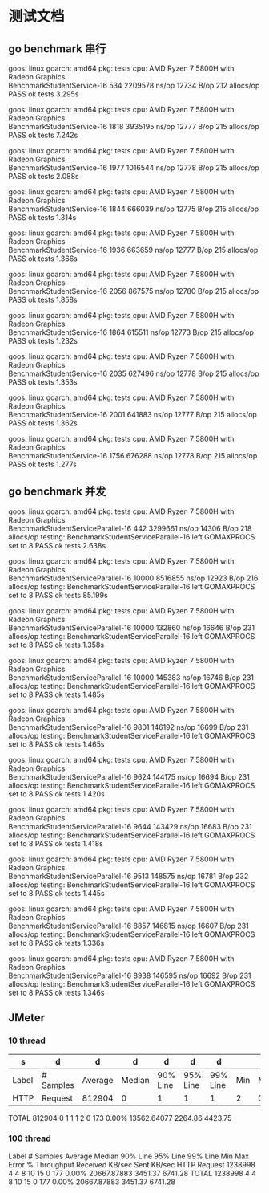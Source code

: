 # 测试文档
## go benchmark 串行

goos: linux
goarch: amd64
pkg: tests
cpu: AMD Ryzen 7 5800H with Radeon Graphics         
BenchmarkStudentService-16    	     534	   2209578 ns/op	   12734 B/op	     212 allocs/op
PASS
ok  	tests	3.295s

goos: linux
goarch: amd64
pkg: tests
cpu: AMD Ryzen 7 5800H with Radeon Graphics         
BenchmarkStudentService-16    	    1818	   3935195 ns/op	   12777 B/op	     215 allocs/op
PASS
ok  	tests	7.242s

goos: linux
goarch: amd64
pkg: tests
cpu: AMD Ryzen 7 5800H with Radeon Graphics         
BenchmarkStudentService-16    	    1977	   1016544 ns/op	   12778 B/op	     215 allocs/op
PASS
ok  	tests	2.088s

goos: linux
goarch: amd64
pkg: tests
cpu: AMD Ryzen 7 5800H with Radeon Graphics         
BenchmarkStudentService-16    	    1844	    666039 ns/op	   12775 B/op	     215 allocs/op
PASS
ok  	tests	1.314s

goos: linux
goarch: amd64
pkg: tests
cpu: AMD Ryzen 7 5800H with Radeon Graphics         
BenchmarkStudentService-16    	    1936	    663659 ns/op	   12777 B/op	     215 allocs/op
PASS
ok  	tests	1.366s

goos: linux
goarch: amd64
pkg: tests
cpu: AMD Ryzen 7 5800H with Radeon Graphics         
BenchmarkStudentService-16    	    2056	    867575 ns/op	   12780 B/op	     215 allocs/op
PASS
ok  	tests	1.858s

goos: linux
goarch: amd64
pkg: tests
cpu: AMD Ryzen 7 5800H with Radeon Graphics         
BenchmarkStudentService-16    	    1864	    615511 ns/op	   12773 B/op	     215 allocs/op
PASS
ok  	tests	1.232s

goos: linux
goarch: amd64
pkg: tests
cpu: AMD Ryzen 7 5800H with Radeon Graphics         
BenchmarkStudentService-16    	    2035	    627496 ns/op	   12778 B/op	     215 allocs/op
PASS
ok  	tests	1.353s

goos: linux
goarch: amd64
pkg: tests
cpu: AMD Ryzen 7 5800H with Radeon Graphics         
BenchmarkStudentService-16    	    2001	    641883 ns/op	   12777 B/op	     215 allocs/op
PASS
ok  	tests	1.362s

goos: linux
goarch: amd64
pkg: tests
cpu: AMD Ryzen 7 5800H with Radeon Graphics         
BenchmarkStudentService-16    	    1756	    676288 ns/op	   12778 B/op	     215 allocs/op
PASS
ok  	tests	1.277s

## go benchmark 并发

goos: linux
goarch: amd64
pkg: tests
cpu: AMD Ryzen 7 5800H with Radeon Graphics         
BenchmarkStudentServiceParallel-16    	     442	   3299661 ns/op	   14306 B/op	     218 allocs/op
testing: BenchmarkStudentServiceParallel-16 left GOMAXPROCS set to 8
PASS
ok  	tests	2.638s


goos: linux
goarch: amd64
pkg: tests
cpu: AMD Ryzen 7 5800H with Radeon Graphics         
BenchmarkStudentServiceParallel-16    	   10000	   8516855 ns/op	   12923 B/op	     216 allocs/op
testing: BenchmarkStudentServiceParallel-16 left GOMAXPROCS set to 8
PASS
ok  	tests	85.199s

goos: linux
goarch: amd64
pkg: tests
cpu: AMD Ryzen 7 5800H with Radeon Graphics         
BenchmarkStudentServiceParallel-16    	   10000	    132860 ns/op	   16646 B/op	     231 allocs/op
testing: BenchmarkStudentServiceParallel-16 left GOMAXPROCS set to 8
PASS
ok  	tests	1.358s

goos: linux
goarch: amd64
pkg: tests
cpu: AMD Ryzen 7 5800H with Radeon Graphics         
BenchmarkStudentServiceParallel-16    	   10000	    145383 ns/op	   16746 B/op	     231 allocs/op
testing: BenchmarkStudentServiceParallel-16 left GOMAXPROCS set to 8
PASS
ok  	tests	1.485s

goos: linux
goarch: amd64
pkg: tests
cpu: AMD Ryzen 7 5800H with Radeon Graphics         
BenchmarkStudentServiceParallel-16    	    9801	    146192 ns/op	   16699 B/op	     231 allocs/op
testing: BenchmarkStudentServiceParallel-16 left GOMAXPROCS set to 8
PASS
ok  	tests	1.465s

goos: linux
goarch: amd64
pkg: tests
cpu: AMD Ryzen 7 5800H with Radeon Graphics         
BenchmarkStudentServiceParallel-16    	    9624	    144175 ns/op	   16694 B/op	     231 allocs/op
testing: BenchmarkStudentServiceParallel-16 left GOMAXPROCS set to 8
PASS
ok  	tests	1.420s

goos: linux
goarch: amd64
pkg: tests
cpu: AMD Ryzen 7 5800H with Radeon Graphics         
BenchmarkStudentServiceParallel-16    	    9644	    143429 ns/op	   16683 B/op	     231 allocs/op
testing: BenchmarkStudentServiceParallel-16 left GOMAXPROCS set to 8
PASS
ok  	tests	1.418s

goos: linux
goarch: amd64
pkg: tests
cpu: AMD Ryzen 7 5800H with Radeon Graphics         
BenchmarkStudentServiceParallel-16    	    9513	    148575 ns/op	   16781 B/op	     232 allocs/op
testing: BenchmarkStudentServiceParallel-16 left GOMAXPROCS set to 8
PASS
ok  	tests	1.445s

goos: linux
goarch: amd64
pkg: tests
cpu: AMD Ryzen 7 5800H with Radeon Graphics         
BenchmarkStudentServiceParallel-16    	    8857	    146815 ns/op	   16607 B/op	     231 allocs/op
testing: BenchmarkStudentServiceParallel-16 left GOMAXPROCS set to 8
PASS
ok  	tests	1.336s

goos: linux
goarch: amd64
pkg: tests
cpu: AMD Ryzen 7 5800H with Radeon Graphics         
BenchmarkStudentServiceParallel-16    	    8938	    146595 ns/op	   16692 B/op	     231 allocs/op
testing: BenchmarkStudentServiceParallel-16 left GOMAXPROCS set to 8
PASS
ok  	tests	1.346s

## JMeter
### 10 thread
|s|d|d|d|d|d|d||||||
|-|-|-|-|-|-|-|-|-|-|-|-|
|Label	|# Samples	|Average|	Median|	90% Line|	95% Line|	99% Line|	Min|	Max|	Error %	Throughput	|Received KB/sec	|Sent KB/sec|
HTTP| Request|	812904|	0	|1	|1|	1|	2|	0	|173|	0.00%	|13562.64077|	2264.86|	4423.75

TOTAL	812904	0	1	1	1	2	0	173	0.00%	13562.64077	2264.86	4423.75

### 100 thread
Label	# Samples	Average	Median	90% Line	95% Line	99% Line	Min	Max	Error %	Throughput	Received KB/sec	Sent KB/sec
HTTP Request	1238998	4	4	8	10	15	0	177	0.00%	20667.87883	3451.37	6741.28
TOTAL	1238998	4	4	8	10	15	0	177	0.00%	20667.87883	3451.37	6741.28


